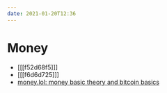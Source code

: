 ```yaml
---
date: 2021-01-20T12:36
---
```


# Money

- [[[f52d68f5]]]
- [[[f6d6d725]]]
- [money.lol: money basic theory and bitcoin basics](https://www.money.lol/)
